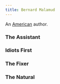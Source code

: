 ```yaml
---
title: Bernard Malamud
---
```


An [American](../index.html) author.

### The Assistant

### Idiots First

### The Fixer

### The Natural
